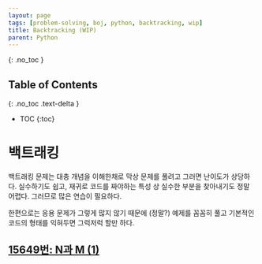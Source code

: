 ```yaml
---
layout: page
tags: [problem-solving, boj, python, backtracking, wip]
title: Backtracking (WIP)
parent: Python
---
```


{: .no_toc }
## Table of Contents
{: .no_toc .text-delta }
- TOC
{:toc}

# 백트래킹
 백트래킹 문제는 대충 개념을 이해한채로 막상 문제를 풀려고 그러면
 난이도가 상당하다. 실수하기도 쉽고, 재귀로 코드를 짜야하는 특성 상
 실수한 부분을 찾아내기도 정말 어렵다. 그러므로 많은 연습이 필요하다.

 한편으로는 응용 문제가 그렇게 많지 않기 때문에 (정말?) 예제를 꼼꼼히
 풀고 기본적인 코드의 형태를 익혀두면 그럭저럭 할만 하다.

## [15649번: N과 M (1)](https://www.acmicpc.net/problem/15649)
